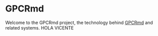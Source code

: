 GPCRmd
=======

Welcome to the GPCRmd project, the technology behind [GPCRmd](http://www.gpcrmd.org) and related systems.
HOLA VICENTE
